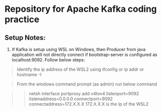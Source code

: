 # Repository for Apache Kafka coding practice

## Setup Notes:
1. If Kafka is setup using WSL on Windows, then Producer from java application will not directly connect if bootstrap-server is configured as localhost:9092. Follow below steps:

> Identify the ip address of the WSL2 using ifconfig or ip addr or hostname -I

> From the windows command prompt (as admin) run below command

>> netsh interface portproxy add v4tov4 listenport=9092 listenaddress=0.0.0.0 connectport=9092 connectaddress=172.X.X.X
172.X.X.X is the Ip of the WSL2

